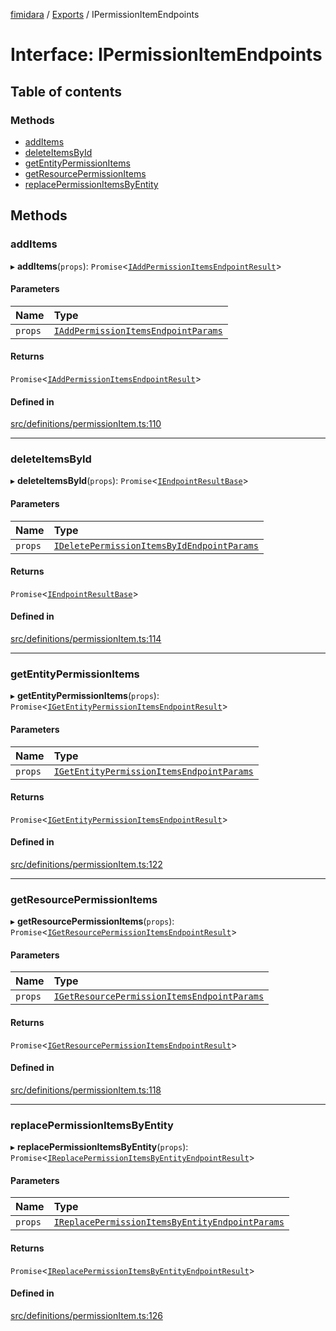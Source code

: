 [fimidara](../README.md) / [Exports](../modules.md) / IPermissionItemEndpoints

# Interface: IPermissionItemEndpoints

## Table of contents

### Methods

- [addItems](IPermissionItemEndpoints.md#additems)
- [deleteItemsById](IPermissionItemEndpoints.md#deleteitemsbyid)
- [getEntityPermissionItems](IPermissionItemEndpoints.md#getentitypermissionitems)
- [getResourcePermissionItems](IPermissionItemEndpoints.md#getresourcepermissionitems)
- [replacePermissionItemsByEntity](IPermissionItemEndpoints.md#replacepermissionitemsbyentity)

## Methods

### addItems

▸ **addItems**(`props`): `Promise`<[`IAddPermissionItemsEndpointResult`](IAddPermissionItemsEndpointResult.md)\>

#### Parameters

| Name | Type |
| :------ | :------ |
| `props` | [`IAddPermissionItemsEndpointParams`](IAddPermissionItemsEndpointParams.md) |

#### Returns

`Promise`<[`IAddPermissionItemsEndpointResult`](IAddPermissionItemsEndpointResult.md)\>

#### Defined in

[src/definitions/permissionItem.ts:110](https://github.com/softkave/files-js/blob/353a07f/src/definitions/permissionItem.ts#L110)

___

### deleteItemsById

▸ **deleteItemsById**(`props`): `Promise`<[`IEndpointResultBase`](IEndpointResultBase.md)\>

#### Parameters

| Name | Type |
| :------ | :------ |
| `props` | [`IDeletePermissionItemsByIdEndpointParams`](IDeletePermissionItemsByIdEndpointParams.md) |

#### Returns

`Promise`<[`IEndpointResultBase`](IEndpointResultBase.md)\>

#### Defined in

[src/definitions/permissionItem.ts:114](https://github.com/softkave/files-js/blob/353a07f/src/definitions/permissionItem.ts#L114)

___

### getEntityPermissionItems

▸ **getEntityPermissionItems**(`props`): `Promise`<[`IGetEntityPermissionItemsEndpointResult`](IGetEntityPermissionItemsEndpointResult.md)\>

#### Parameters

| Name | Type |
| :------ | :------ |
| `props` | [`IGetEntityPermissionItemsEndpointParams`](IGetEntityPermissionItemsEndpointParams.md) |

#### Returns

`Promise`<[`IGetEntityPermissionItemsEndpointResult`](IGetEntityPermissionItemsEndpointResult.md)\>

#### Defined in

[src/definitions/permissionItem.ts:122](https://github.com/softkave/files-js/blob/353a07f/src/definitions/permissionItem.ts#L122)

___

### getResourcePermissionItems

▸ **getResourcePermissionItems**(`props`): `Promise`<[`IGetResourcePermissionItemsEndpointResult`](IGetResourcePermissionItemsEndpointResult.md)\>

#### Parameters

| Name | Type |
| :------ | :------ |
| `props` | [`IGetResourcePermissionItemsEndpointParams`](IGetResourcePermissionItemsEndpointParams.md) |

#### Returns

`Promise`<[`IGetResourcePermissionItemsEndpointResult`](IGetResourcePermissionItemsEndpointResult.md)\>

#### Defined in

[src/definitions/permissionItem.ts:118](https://github.com/softkave/files-js/blob/353a07f/src/definitions/permissionItem.ts#L118)

___

### replacePermissionItemsByEntity

▸ **replacePermissionItemsByEntity**(`props`): `Promise`<[`IReplacePermissionItemsByEntityEndpointResult`](IReplacePermissionItemsByEntityEndpointResult.md)\>

#### Parameters

| Name | Type |
| :------ | :------ |
| `props` | [`IReplacePermissionItemsByEntityEndpointParams`](IReplacePermissionItemsByEntityEndpointParams.md) |

#### Returns

`Promise`<[`IReplacePermissionItemsByEntityEndpointResult`](IReplacePermissionItemsByEntityEndpointResult.md)\>

#### Defined in

[src/definitions/permissionItem.ts:126](https://github.com/softkave/files-js/blob/353a07f/src/definitions/permissionItem.ts#L126)
